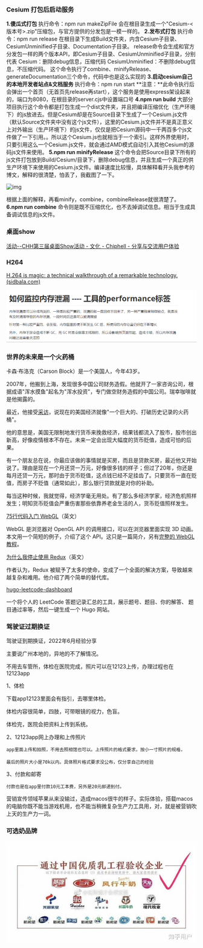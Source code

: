 ### Cesium 打包后启动服务

**1.傻瓜式打包**
 执行命令：npm run makeZipFile
 会在根目录生成一个"Cesium-<版本号>.zip"压缩包，与官方提供的分发包是一模一样的。
 **2.发布式打包**
 执行命令：npm run release
 在根目录下生成Build文件夹，内含Cesium子目录、CesiumUnminified子目录、Documentation子目录。
 release命令会生成和官方分发包一样的两个版本API，即Cesium子目录、CesiumUnminified子目录，分别代表
 Cesium：删除debug信息，压缩代码
 CesiumUnminified：不删除debug信息，不压缩代码。
 这个命令执行了combine、minifyRelease、generateDocumentation三个命令，代码中也是这么实现的
 **3.启动cesium自己的本地开发者站点&文档服务**
 执行命令：npm run start
 **注意：**此命令执行后会弹出一个首页（无首页先release再start），这个服务是使用express架设起来的，端口为8080，在根目录的server.cjs中设置端口号
 **4.npm run build**
 大部分项目执行这个命令都是打包生成一个dist文件夹，并且把编译压缩优化（生产环境下）的js放进去。但是Cesium却是在Source目录下生成了一个Cesium.js文件（默认Source文件夹中没有这个js文件），这里的Cesium.js文件并不是真正意义上对外输出（生产环境下）的js文件，仅仅是把Cesium源码中一千两百多个js文件做了一下引用。。所以这个Cesium.js也就相当于一个索引。这样外界使用时，只要引用这么一个Cesium.js文件，就会通过AMD模式自动引入其他Cesium的源码js文件来使用。
 **5.npm run minifyRelease**
 这个命令会把Source目录下所有的js文件打包放到Build/Cesium/目录下，删除debug信息，并且生成一个真正的供生产环境下来使用的Cesium.js文件。编译速度比较慢，具体解释看开头我参考的博文，解释的很清楚，怕丢了，我截图了一下。

![img](https:////upload-images.jianshu.io/upload_images/17141135-59802e8dcba4479d.png?imageMogr2/auto-orient/strip|imageView2/2/w/695/format/webp)


 根据上面的解释，再看minify，combine，combineRelease就很清楚了。
**6.npm run combine**
 命令则是既不压缩优化，也不去掉调试信息。相当于生成具备调试信息的js文件。



### 桌面show

[活动--CHH第三届桌面Show活动 - 文化 - Chiphell - 分享与交流用户体验](https://www.chiphell.com/article-25725-1.html)



### H264

[H.264 is magic: a technical walkthrough of a remarkable technology. (sidbala.com)](https://sidbala.com/h-264-is-magic/)



![image-20220722114519544](./imgs/image-20220722114519544.png)



### 世界的未来是一个火药桶

卡森·布洛克（Carson Block）是一个美国人，今年43岁。

2007年，他搬到上海，发现很多中国公司财务造假。他就开了一家咨询公司，根据成语"浑水摸鱼"起名为"浑水投资"，专门做空财务造假的中国公司。瑞幸咖啡就是他揭露的。

最近，他接受[采访](https://finance.sina.com.cn/stock/usstock/clues/hg/2020-07-08/doc-iirczymm0128209.shtml)，说现在的美国经济就像"一个巨大的、打破历史记录的火药桶"。

他的意思是，美国无限制地发行货币来挽救经济，结果钱都流入了股市，股市创出新高，好像疫情根本不存在。未来一定会出现大幅度的货币贬值，造成可怕的后果。

有一个朋友总在说，你最应该做的事情就是买房，而且是贷款买房，最近他又开始说了。理由是现在一个月还贷一万元，好像很多钱的样子；但过了20年，你还是每月还贷一万元，那时由于货币贬值，这点钱已经不足挂齿了。只要货币一直在贬值，而房子不贬值（通常如此），那么银行贷款就是对你的补助。

每当这种时候，我就觉得，经济学毫无用处。有了那么多经济学家，经济危机照样发生；明知货币贬值会严重伤害那些依靠养老金生活的人，货币贬值照样发生。



[75行代码入门 WebGL](https://avikdas.com/2020/07/08/barebones-webgl-in-75-lines-of-code.html)（英文）

WebGL 是浏览器对 OpenGL API 的调用接口，可以在浏览器里面实现 3D 动画。本文用一个简短的例子，介绍了这个 API。这只是一篇简介，另有[完整的 WebGL 教程](https://www.toptal.com/javascript/3d-graphics-a-webgl-tutorial)。



[为什么我停止使用 Redux](https://dev.to/g_abud/why-i-quit-redux-1knl)（英文）

作者认为，Redux 被赋予了太多的使命，变成了一个全面的解决方案，导致越来越复杂和难用。他介绍了两个简单的替代库。



[hugo-leetcode-dashboard](https://github.com/lryong/hugo-leetcode-dashboard)

一个将个人的 LeetCode 答题记录汇总的工具，展示题号、题目、你的解答、 题目通过率等，然后一键生成一个 Hugo 网站。



### 驾驶证过期换证

驾驶证到期换证，2022年6月经验分享

主要说广州本地的，异地的不了解情况。

不用去车管所，体检在医院完成，照片可以在12123上传，办理过程也在12123app




1、体检

下载app12123里面会有指引，去哪里体检。

体检内容很简单，四肢，可带眼镜的视力，色盲。

体检完，医院会把资料上传到系统。

2、12123app网上办理和上传照片

    app里面上传和拍照，不用去照相馆也可以。上传照片的格式要求，按小一寸照片的规格，
    
    最后的照片大小是70k以内。具体照片格式要求没公布，仅分享自己的经验

3、付款和邮寄

    付款也是在app里付款10元工本费，另外是20元邮递到付。



营销宣传领域苹果从来没输过，造成macos很牛的样子。实际体验，搭载macos的电脑你既不能当游戏机用，也不能当稍微复杂生产力工具用，对，就是被营销吹上天的生产力一词。



### 可选奶品牌

![preview](./imgs/v2-80d66d83dcbc677cc1a544a1ce90a38f_r.jpg)
